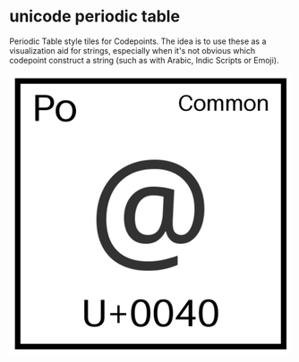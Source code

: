 # unicode periodic table
Periodic Table style tiles for Codepoints. The idea is to use these as a visualization aid for strings, especially when it's not obvious which codepoint construct a string (such as with Arabic, Indic Scripts or Emoji). 

![](samples/D+0000064.png)